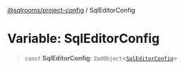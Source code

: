 [@sqlrooms/project-config](../index.md) / SqlEditorConfig

# Variable: SqlEditorConfig

> `const` **SqlEditorConfig**: `ZodObject`\<[`SqlEditorConfig`](../type-aliases/SqlEditorConfig.md)\>
